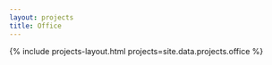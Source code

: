 ```yaml
---
layout: projects
title: Office
---
```


{% include projects-layout.html projects=site.data.projects.office %}
